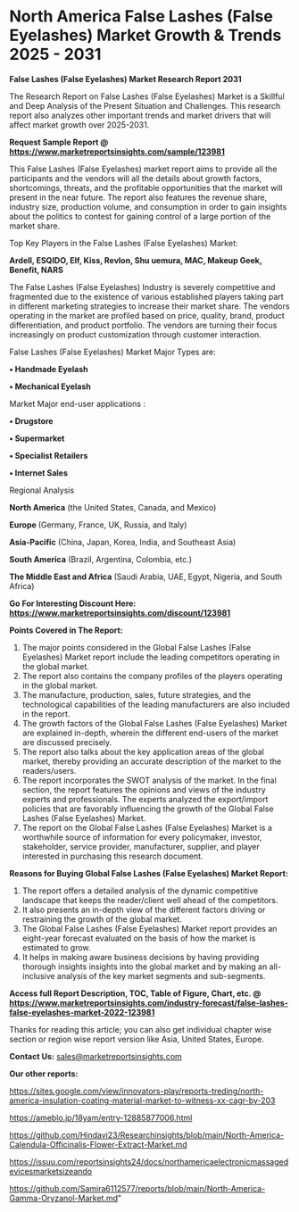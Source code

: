 # North America False Lashes (False Eyelashes) Market Growth & Trends 2025 - 2031

<strong>False Lashes (False Eyelashes) Market Research Report 2031</strong>

The Research Report on False Lashes (False Eyelashes) Market is a Skillful and Deep Analysis of the Present Situation and Challenges. This research report also analyzes other important trends and market drivers that will affect market growth over 2025-2031.

<strong>Request Sample Report @ <a href=https://www.marketreportsinsights.com/sample/123981>https://www.marketreportsinsights.com/sample/123981</a></strong>

This False Lashes (False Eyelashes) market report aims to provide all the participants and the vendors will all the details about growth factors, shortcomings, threats, and the profitable opportunities that the market will present in the near future. The report also features the revenue share, industry size, production volume, and consumption in order to gain insights about the politics to contest for gaining control of a large portion of the market share.

Top Key Players in the False Lashes (False Eyelashes) Market:

<strong>Ardell, ESQIDO, Elf, Kiss, Revlon, Shu uemura, MAC, Makeup Geek, Benefit, NARS</strong>

The False Lashes (False Eyelashes) Industry is severely competitive and fragmented due to the existence of various established players taking part in different marketing strategies to increase their market share. The vendors operating in the market are profiled based on price, quality, brand, product differentiation, and product portfolio. The vendors are turning their focus increasingly on product customization through customer interaction.

False Lashes (False Eyelashes) Market Major Types are:

<strong>• Handmade Eyelash

• Mechanical Eyelash</strong>

Market Major end-user applications :

<strong>• Drugstore

• Supermarket

• Specialist Retailers

• Internet Sales</strong>

Regional Analysis

</u><strong><b>North America</b></strong> (the United States, Canada, and Mexico)

<strong><b>Europe </b></strong>(Germany, France, UK, Russia, and Italy)

<strong><b>Asia-Pacific</b></strong> (China, Japan, Korea, India, and Southeast Asia)

<strong><b>South America</b></strong> (Brazil, Argentina, Colombia, etc.)

<strong><b>The Middle East and Africa</b></strong> (Saudi Arabia, UAE, Egypt, Nigeria, and South Africa)

<strong>Go For Interesting Discount Here: <a href=https://www.marketreportsinsights.com/discount/123981>https://www.marketreportsinsights.com/discount/123981</a></strong>

<strong>Points Covered in The Report:</strong>
<ol>
  <li>The major points considered in the Global False Lashes (False Eyelashes) Market report include the leading competitors operating in the global market.</li>
  <li>The report also contains the company profiles of the players operating in the global market.</li>
  <li>The manufacture, production, sales, future strategies, and the technological capabilities of the leading manufacturers are also included in the report.</li>
  <li>The growth factors of the Global False Lashes (False Eyelashes) Market are explained in-depth, wherein the different end-users of the market are discussed precisely.</li>
  <li>The report also talks about the key application areas of the global market, thereby providing an accurate description of the market to the readers/users.</li>
  <li>The report incorporates the SWOT analysis of the market. In the final section, the report features the opinions and views of the industry experts and professionals. The experts analyzed the export/import policies that are favorably influencing the growth of the Global False Lashes (False Eyelashes) Market.</li>
  <li>The report on the Global False Lashes (False Eyelashes) Market is a worthwhile source of information for every policymaker, investor, stakeholder, service provider, manufacturer, supplier, and player interested in purchasing this research document.</li>
</ol>
<strong>Reasons for Buying Global False Lashes (False Eyelashes) Market Report:</strong>

<ol>
  <li>The report offers a detailed analysis of the dynamic competitive landscape that keeps the reader/client well ahead of the competitors.</li>
  <li>It also presents an in-depth view of the different factors driving or restraining the growth of the global market.</li>
  <li>The Global False Lashes (False Eyelashes) Market report provides an eight-year forecast evaluated on the basis of how the market is estimated to grow.</li>
  <li>It helps in making aware business decisions by having providing thorough insights insights into the global market and by making an all-inclusive analysis of the key market segments and sub-segments.</li>
</ol>
<strong>Access full Report Description, TOC, Table of Figure, Chart, etc. @ <a href=https://www.marketreportsinsights.com/industry-forecast/false-lashes-false-eyelashes-market-2022-123981>https://www.marketreportsinsights.com/industry-forecast/false-lashes-false-eyelashes-market-2022-123981</a></strong>


Thanks for reading this article; you can also get individual chapter wise section or region wise report version like Asia, United States, Europe.

<strong>Contact Us:</strong>
sales@marketreportsinsights.com

<strong>Our other reports:</strong>

<a href=https://sites.google.com/view/innovators-play/reports-treding/north-america-insulation-coating-material-market-to-witness-xx-cagr-by-203>https://sites.google.com/view/innovators-play/reports-treding/north-america-insulation-coating-material-market-to-witness-xx-cagr-by-203</a>

<a href=https://ameblo.jp/18yam/entry-12885877006.html>https://ameblo.jp/18yam/entry-12885877006.html</a>

<a href=https://github.com/Hindavi23/Researchinsights/blob/main/North-America-Calendula-Officinalis-Flower-Extract-Market.md>https://github.com/Hindavi23/Researchinsights/blob/main/North-America-Calendula-Officinalis-Flower-Extract-Market.md</a>

<a href=https://issuu.com/reportsinsights24/docs/northamericaelectronicmassagedevicesmarketsizeando>https://issuu.com/reportsinsights24/docs/northamericaelectronicmassagedevicesmarketsizeando</a>

<a href=https://github.com/Samira6112577/reports/blob/main/North-America-Gamma-Oryzanol-Market.md>https://github.com/Samira6112577/reports/blob/main/North-America-Gamma-Oryzanol-Market.md</a>"
